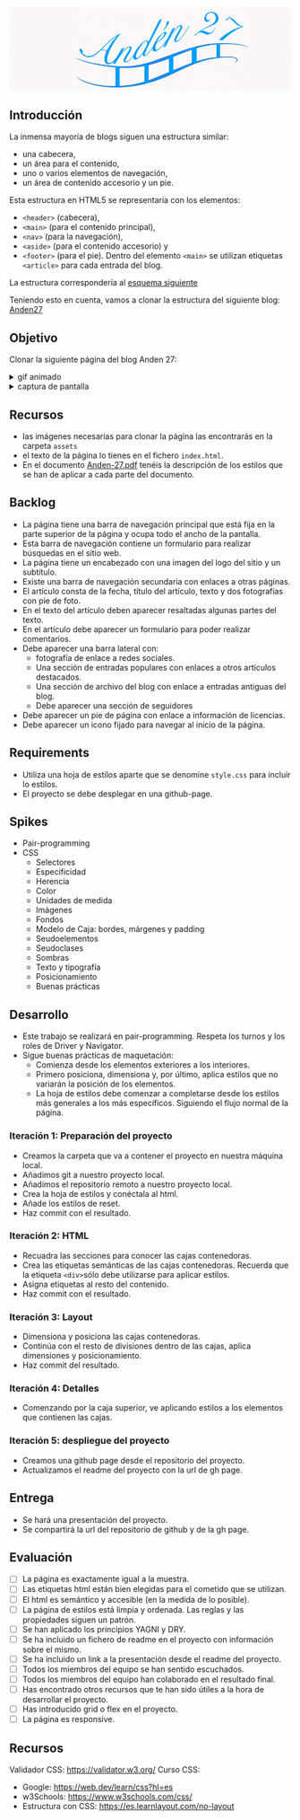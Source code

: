 ![anden 27](./anden27/assets/anden-27-cabecera.png)

## Introducción
La inmensa mayoría de blogs siguen una estructura similar: 
- una cabecera, 
- un área para el contenido, 
- uno o varios elementos de navegación, 
- un área de contenido accesorio y un pie. 

Esta estructura en HTML5 se representaría con los elementos: 
- `<header>` (cabecera), 
- `<main>` (para el contenido principal), 
- `<nav>` (para la navegación), 
- `<aside>` (para el contenido accesorio) y 
- `<footer>` (para el pie). 
Dentro del elemento `<main>` se utilizan etiquetas `<article>` para cada entrada del blog.

La estructura correspondería al [esquema siguiente](https://webdesign.tutsplus.com/html-5-and-css-3-the-techniques-youll-soon-be-using--net-5708t)


Teniendo esto en cuenta, vamos a clonar la estructura del siguiente blog:
[Anden27](http://anden-27.blogspot.com/)

## Objetivo
Clonar la siguiente página del blog Anden 27:
<details>
<summary>gif animado</summary>
<br>

![anden-27-gif](./anden-27.gif)
</details>
<details>
<summary>captura de pantalla</summary>
<br>

![captura](./captura-pantalla.png)
</details>

## Recursos
- las imágenes necesarias para clonar la página las encontrarás en la carpeta `assets`
- el texto de la página lo tienes en el fichero `index.html`.
- En el documento [Anden-27.pdf](./Anden-27.pdf) tenéis la descripción de los estilos que se han de aplicar a cada parte del documento.


## Backlog 
- La página tiene una barra de navegación principal que está fija en la parte superior de la página y ocupa todo el ancho de la pantalla.
- Esta barra de navegación contiene un formulario para realizar búsquedas en el sitio web.
- La página tiene un encabezado con una imagen del logo del sitio y un subtítulo.
- Existe  una barra de navegación secundaria con enlaces a otras páginas.
- El artículo consta de la fecha, título del artículo, texto y dos fotografías con pie de foto.
- En el texto del artículo deben aparecer resaltadas algunas partes del texto.
- En el artículo debe aparecer un formulario para poder realizar comentarios.
- Debe aparecer una barra lateral con:
  - fotografía de enlace a redes sociales.
  - Una sección de entradas populares con enlaces a otros artículos destacados.
  - Una sección de archivo del blog con enlace a entradas antiguas del blog.
  - Debe aparecer una sección de seguidores
- Debe aparecer un pie de página con enlace a información de licencias.
- Debe aparecer un icono fijado para navegar al inicio de la página.
 
## Requirements 

- Utiliza una hoja de estilos aparte que se denomine `style.css` para incluir lo estilos.
- El proyecto se debe desplegar en una github-page.

## Spikes
- Pair-programming
- CSS
  - Selectores
  - Especificidad
  - Herencia
  - Color
  - Unidades de medida
  - Imágenes
  - Fondos
  - Modelo de Caja: bordes, márgenes y padding
  - Seudoelementos
  - Seudoclases
  - Sombras
  - Texto y tipografía
  - Posicionamiento
  - Buenas prácticas

## Desarrollo
- Este trabajo se realizará en pair-programming. Respeta los turnos y los roles de Driver y Navigator.
- Sigue buenas prácticas de maquetación:
  - Comienza desde los elementos exteriores a los interiores.
  - Primero posiciona, dimensiona y, por último, aplica estilos que no variarán la posición de los elementos.
  - La hoja de estilos debe comenzar a completarse desde los estilos más generales a los más específicos. Siguiendo el flujo normal de la página.

### Iteración 1: Preparación del proyecto
- Creamos la carpeta que va a contener el proyecto en nuestra máquina local.
- Añadimos git a nuestro proyecto local.
- Añadimos el repositorio remoto a nuestro proyecto local.
- Crea la hoja de estilos y conéctala al html.
- Añade los estilos de reset.
- Haz commit con el resultado.

### Iteración 2: HTML
- Recuadra las secciones para conocer las cajas contenedoras.
- Crea las etiquetas semánticas de las cajas contenedoras. Recuerda que la etiqueta `<div>`sólo debe utilizarse para aplicar estilos.
- Asigna etiquetas al resto del contenido.
- Haz commit con el resultado.

### Iteración 3: Layout
- Dimensiona y posiciona las cajas contenedoras.
- Continúa con el resto de divisiones dentro de las cajas, aplica dimensiones y posicionamiento.
- Haz commit del resultado.

### Iteración 4: Detalles
- Comenzando por la caja superior, ve aplicando estilos a los elementos que contienen las cajas.

### Iteración 5: despliegue del proyecto
- Creamos una github page desde el repositorio del proyecto.
- Actualizamos el readme del proyecto con la url de gh page.

## Entrega
- Se hará una presentación del proyecto.
- Se compartirá la url del repositorio de github y de la gh page.

## Evaluación
- [ ] La página es exactamente igual a la muestra.
- [ ] Las etiquetas html están bien elegidas para el cometido que se utilizan.
- [ ] El html es semántico y accesible (en la medida de lo posible).
- [ ] La página de estilos está limpia y ordenada. Las reglas y las propiedades siguen un patrón.
- [ ] Se han aplicado los principios YAGNI y DRY.
- [ ] Se ha incluido un fichero de readme en el proyecto con información sobre el mismo.
- [ ] Se ha incluido un link a la presentación desde el readme del proyecto.
- [ ] Todos los miembros del equipo se han sentido escuchados.
- [ ] Todos los miembros del equipo han colaborado en el resultado final.
- [ ] Has encontrado otros recursos que te han sido útiles a la hora de desarrollar el proyecto.
- [ ] Has introducido grid o flex en el proyecto.
- [ ] La página es responsive.

## Recursos

Validador CSS: https://validator.w3.org/
Curso CSS:
- Google: https://web.dev/learn/css?hl=es
- w3Schools: https://www.w3schools.com/css/
- Estructura con CSS: https://es.learnlayout.com/no-layout


